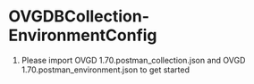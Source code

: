 # OVGDBCollection-EnvironmentConfig
1. Please import OVGD 1.70.postman_collection.json and OVGD 1.70.postman_environment.json to get started